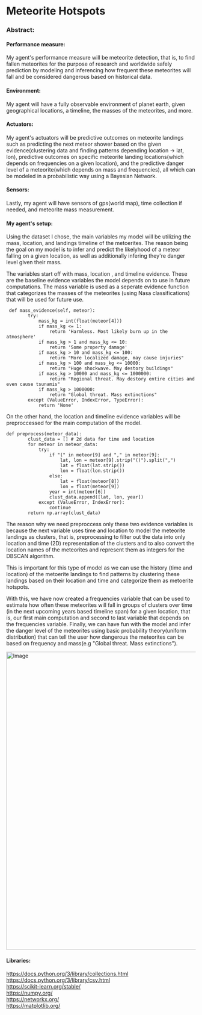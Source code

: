 # Meteorite Hotspots
### Abstract: 
#### Performance measure:
My agent's performance measure will be meteorite detection, that is, to find fallen meteorites for the purpose of research and worldwide safely prediction by modeling and inferencing how frequent these meteorites will fall and be considered dangerous based on historical data. 
#### Environment: 
My agent will have a fully observable environment of planet earth, given geographical locations, a timeline, the masses of the meteorites, and more. 
#### Actuators:
My agent's actuators will be predictive outcomes on meteorite landings such as predicting the next meteor shower based on the given evidence(clustering data and finding patterns depending location -> lat, lon), predictive outcomes on specific meteorite landing locations(which depends on frequencies on a given location), and the predictive danger level of a meteorite(which depends on mass and frequencies), all which can be modeled in a probabilistic way using a Bayesian Network. 
#### Sensors:
Lastly, my agent will have sensors of gps(world map), time collection if needed, and meteorite mass measurement.

#### My agent's setup:
Using the dataset I chose, the main variables my model will be utilizing the mass, location, and landings timeline of the metoerites. The reason being the goal on my model is to infer and predict the likelyhood of a meteor falling on a given location, as well as additionally infering they're danger level given their mass. 

The variables start off with mass, location , and timeline evidence. These are the baseline evidence variables the model depends on to use in future computations. 
The mass variable is used as a seperate evidence function that categorizes the masses of the meteorites (using Nasa classifications) that will be used for future use. 
```
 def mass_evidence(self, meteor):
        try:
            mass_kg = int(float(meteor[4]))
            if mass_kg <= 1:
                return 'Harmless. Most likely burn up in the atmosphere'
            if mass_kg > 1 and mass_kg <= 10:
                return 'Some property damage'
            if mass_kg > 10 and mass_kg <= 100:
                return "More localized damage, may cause injuries"
            if mass_kg > 100 and mass_kg <= 10000:
                return "Huge shockwave. May destory buildings"
            if mass_kg > 10000 and mass_kg <= 1000000:
                return "Regional threat. May destory entire cities and even cause tsunamis"
            if mass_kg > 1000000:
                return "Global threat. Mass extinctions"
        except (ValueError, IndexError, TypeError):
            return 'None'
```

On the other hand, the location and timeline evidence variables will be preproccessed for the main computation of the model.

```
def preprocess(meteor_data):
        clust_data = [] # 2d data for time and location
        for meteor in meteor_data:
            try:
                if "(" in meteor[9] and "," in meteor[9]:
                    lat, lon = meteor[9].strip("()").split(",")
                    lat = float(lat.strip())  
                    lon = float(lon.strip())
                else:
                    lat = float(meteor[8])  
                    lon = float(meteor[9])  
                year = int(meteor[6])  
                clust_data.append([lat, lon, year])
            except (ValueError, IndexError):
                continue 
        return np.array(clust_data)
```
The reason why we need preproccess only these two evidence variables is because the next variable uses time and location to model the meteorite landings as clusters, that is, preprocessing to filter out the data into only location and time (2D) representation of the clusters and to also convert the location names of the meteorites and represent them as integers for the DBSCAN algorithm. 




This is important for this type of model as we can use the history (time and location) of the metoerite landings to find patterns by clustering these landings based on their location and time and categorize them as metoerite hotspots.

With this, we have now created a frequencies variable that can be used to estimate how often these meteorites will fall in groups of clusters over time (in the next upcoming years based timeline span) for a given location, that is, our first main computation and second to last variable that depends on the frequencies variable. Finally, we can have fun with the model and infer the danger level of the meteorites using basic probability theory(uniform distribution) that can tell the user how dangerous the meteorites can be based on frequency and mass(e.g "Global threat. Mass extinctions").   

<img width="792" alt="Image" src="https://github.com/user-attachments/assets/0440e161-712c-4424-a152-724c9a60ab84" />   
 
#### Libraries:
https://docs.python.org/3/library/collections.html   
https://docs.python.org/3/library/csv.html   
https://scikit-learn.org/stable/   
https://numpy.org/   
https://networkx.org/   
https://matplotlib.org/   
